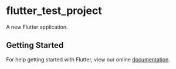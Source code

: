 # flutter_test_project

A new Flutter application.

## Getting Started

For help getting started with Flutter, view our online
[documentation](https://flutter.io/).
